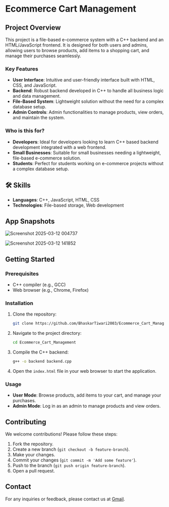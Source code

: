 # Ecommerce Cart Management

## Project Overview

This project is a file-based e-commerce system with a C++ backend and an HTML/JavaScript frontend. It is designed for both users and admins, allowing users to browse products, add items to a shopping cart, and manage their purchases seamlessly. 

### Key Features
- **User Interface**: Intuitive and user-friendly interface built with HTML, CSS, and JavaScript.
- **Backend**: Robust backend developed in C++ to handle all business logic and data management.
- **File-Based System**: Lightweight solution without the need for a complex database setup.
- **Admin Controls**: Admin functionalities to manage products, view orders, and maintain the system.

### Who is this for?
- **Developers**: Ideal for developers looking to learn C++ based backend development integrated with a web frontend.
- **Small Businesses**: Suitable for small businesses needing a lightweight, file-based e-commerce solution.
- **Students**: Perfect for students working on e-commerce projects without a complex database setup.

## 🛠 Skills
- **Languages**: C++, JavaScript, HTML, CSS
- **Technologies**: File-based storage, Web development

## App Snapshots
![Screenshot 2025-03-12 004737](https://github.com/user-attachments/assets/f3032a16-90a4-4b89-9127-a3a32b15827e)

![Screenshot 2025-03-12 141852](https://github.com/user-attachments/assets/4cfc5ebc-a444-48fd-8713-711743c629ab)

## Getting Started

### Prerequisites
- C++ compiler (e.g., GCC)
- Web browser (e.g., Chrome, Firefox)

### Installation
1. Clone the repository:
    ```sh
    git clone https://github.com/BhaskarTiwari2003/Ecommerce_Cart_Management.git
    ```
2. Navigate to the project directory:
    ```sh
    cd Ecommerce_Cart_Management
    ```
3. Compile the C++ backend:
    ```sh
    g++ -o backend backend.cpp
    ```
4. Open the `index.html` file in your web browser to start the application.

### Usage
- **User Mode**: Browse products, add items to your cart, and manage your purchases.
- **Admin Mode**: Log in as an admin to manage products and view orders.

## Contributing
We welcome contributions! Please follow these steps:
1. Fork the repository.
2. Create a new branch (`git checkout -b feature-branch`).
3. Make your changes.
4. Commit your changes (`git commit -m 'Add some feature'`).
5. Push to the branch (`git push origin feature-branch`).
6. Open a pull request.

## Contact
For any inquiries or feedback, please contact us at [Gmail](mailto:bhaskarjan122003@gmail.com).
